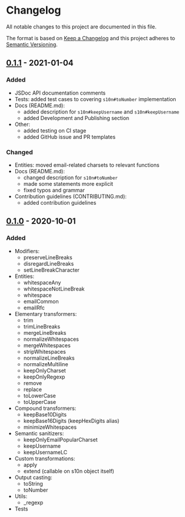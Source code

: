 # Changelog

All notable changes to this project are documented in this file.

The format is based on
[Keep a Changelog](http://keepachangelog.com/en/1.0.0/)
and this project adheres to
[Semantic Versioning](http://semver.org/spec/v2.0.0.html).

<!-- ## [Unreleased] -->

## [0.1.1] - 2021-01-04

### Added

- JSDoc API documentation comments
- Tests: added test cases to covering `s10n#toNumber` implementation
- Docs (README.md):
  - added description for `s10n#keepUsername` and `s10n#keepUsername`
  - added Development and Publishing section
- Other:
  - added testing on CI stage
  - added GitHub issue and PR templates

### Changed

- Entities: moved email-related charsets to relevant functions
- Docs (README.md):
  - changed description for `s10n#toNumber`
  - made some statements more explicit
  - fixed typos and grammar
- Contribution guidelines (CONTRIBUTING.md):
  - added contribution guidelines

## [0.1.0] - 2020-10-01

### Added

- Modifiers:
  - preserveLineBreaks
  - disregardLineBreaks
  - setLineBreakCharacter
- Entities:
  - whitespaceAny
  - whitespaceNotLineBreak
  - whitespace
  - emailCommon
  - emailRfc
- Elementary transformers:
  - trim
  - trimLineBreaks
  - mergeLineBreaks
  - normalizeWhitespaces
  - mergeWhitespaces
  - stripWhitespaces
  - normalizeLineBreaks
  - normalizeMultiline
  - keepOnlyCharset
  - keepOnlyRegexp
  - remove
  - replace
  - toLowerCase
  - toUpperCase
- Compound transformers:
  - keepBase10Digits
  - keepBase16Digits (keepHexDigits alias)
  - minimizeWhitespaces
- Semantic sanitizers:
  - keepOnlyEmailPopularCharset
  - keepUsername
  - keepUsernameLC
- Custom transformations:
  - apply
  - extend (callable on s10n object itself)
- Output casting:
  - toString
  - toNumber
- Utils:
  - \_regexp
- Tests

<!-- [unreleased]: https://github.com/OleksiyRudenko/s10n/compare/v0.1.0...HEAD -->

[0.1.1]: https://github.com/OleksiyRudenko/s10n/compare/v0.1.0...v0.1.1
[0.1.0]: https://github.com/OleksiyRudenko/s10n/compare/v0.0.0...v0.1.0
